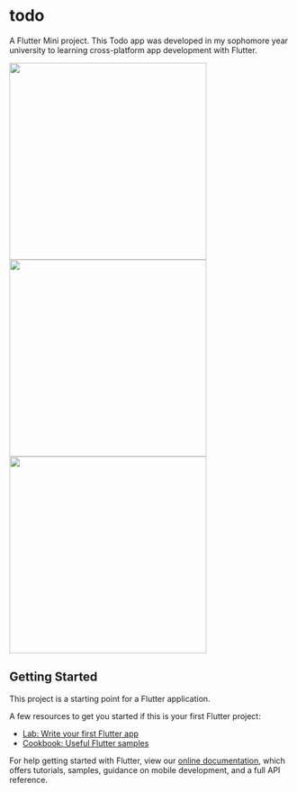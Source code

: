 # todo

A Flutter Mini project. This Todo app was developed in my sophomore year university to learning cross-platform app development with Flutter.

<img src="https://firebasestorage.googleapis.com/v0/b/ing-portfolio.appspot.com/o/Screenshot_1645426442.jpg?alt=media&token=f8e0d736-da07-49ab-bfd5-ccdfd1b6f730" width="350">

<img src="https://firebasestorage.googleapis.com/v0/b/ing-portfolio.appspot.com/o/Screenshot_1645426457.jpg?alt=media&token=fe96c013-8fc3-48c3-bc7f-e1cf8de7aa91" width="350">

<img src="https://firebasestorage.googleapis.com/v0/b/ing-portfolio.appspot.com/o/Screenshot_1645426481.jpg?alt=media&token=0c535ddf-2c08-4be7-995e-fa305ffe4635" width="350">

## Getting Started

This project is a starting point for a Flutter application.

A few resources to get you started if this is your first Flutter project:

- [Lab: Write your first Flutter app](https://flutter.dev/docs/get-started/codelab)
- [Cookbook: Useful Flutter samples](https://flutter.dev/docs/cookbook)

For help getting started with Flutter, view our
[online documentation](https://flutter.dev/docs), which offers tutorials,
samples, guidance on mobile development, and a full API reference.
